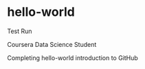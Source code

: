 # hello-world
Test Run

Coursera Data Science Student

Completing hello-world introduction to GitHub

